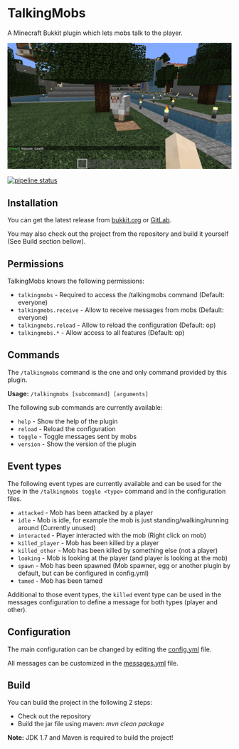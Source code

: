 # TalkingMobs

A Minecraft Bukkit plugin which lets mobs talk to the player.

![](screenshot.png)

[![pipeline status](https://gitlab.com/Programie/TalkingMobs/badges/master/pipeline.svg)](https://gitlab.com/Programie/TalkingMobs/commits/master)


## Installation

You can get the latest release from [bukkit.org](https://dev.bukkit.org/projects/talkingmobs) or [GitLab](https://gitlab.com/Programie/TalkingMobs/-/jobs/artifacts/master/raw/target/TalkingMobs.jar?job=maven-deploy).

You may also check out the project from the repository and build it yourself (See Build section bellow).


## Permissions

TalkingMobs knows the following permissions:

* `talkingmobs` - Required to access the /talkingmobs command (Default: everyone)
* `talkingmobs.receive` - Allow to receive messages from mobs (Default: everyone)
* `talkingmobs.reload` - Allow to reload the configuration (Default: op)
* `talkingmobs.*` - Allow access to all features (Default: op)


## Commands

The `/talkingmobs` command is the one and only command provided by this plugin.

**Usage:** `/talkingmobs [subcommand] [arguments]`

The following sub commands are currently available:

* `help` - Show the help of the plugin
* `reload` - Reload the configuration
* `toggle` - Toggle messages sent by mobs
* `version` - Show the version of the plugin


## Event types

The following event types are currently available and can be used for the type in the `/talkingmobs toggle <type>` command and in the configuration files.

* `attacked` - Mob has been attacked by a player
* `idle` - Mob is idle, for example the mob is just standing/walking/running around (Currently unused)
* `interacted` - Player interacted with the mob (Right click on mob)
* `killed_player` - Mob has been killed by a player
* `killed_other` - Mob has been killed by something else (not a player)
* `looking` - Mob is looking at the player (and player is looking at the mob)
* `spawn` - Mob has been spawned (Mob spawner, egg or another plugin by default, but can be configured in config.yml)
* `tamed` - Mob has been tamed

Additional to those event types, the `killed` event type can be used in the messages configuration to define a message for both types (player and other).


## Configuration

The main configuration can be changed by editing the [config.yml](src/main/resources/config.yml) file.

All messages can be customized in the [messages.yml](src/main/resources/messages.yml) file.


## Build

You can build the project in the following 2 steps:

 * Check out the repository
 * Build the jar file using maven: *mvn clean package*

**Note:** JDK 1.7 and Maven is required to build the project!